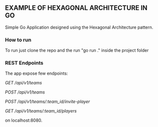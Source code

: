 ## EXAMPLE OF HEXAGONAL ARCHITECTURE IN GO

Simple Go Application designed using the Hexagonal Architecture pattern.

### How to run

To run just clone the repo and the run "go run ." inside the project folder

### REST Endpoints

The app expose few endpoints:

<p><em>GET /api/v1/teams </em></p>
<p><em>POST /api/v1/teams</em></p>
<p><em>POST /api/v1/teams/:team_id/invite-player</em></p>
<p><em>GET /api/v1/teams/:team_id/players</em></p>

on localhost:8080.
